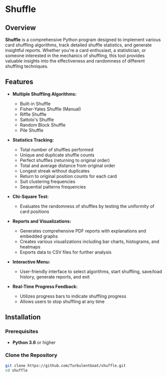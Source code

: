# Shuffle

## Overview

**Shuffle** is a comprehensive Python program designed to implement various card shuffling algorithms, track detailed shuffle statistics, and generate insightful reports. Whether you're a card enthusiast, a statistician, or someone interested in the mechanics of shuffling, this tool provides valuable insights into the effectiveness and randomness of different shuffling techniques.

## Features

- **Multiple Shuffling Algorithms:**
  - Built-in Shuffle
  - Fisher-Yates Shuffle (Manual)
  - Riffle Shuffle
  - Sattolo's Shuffle
  - Random Block Shuffle
  - Pile Shuffle

- **Statistics Tracking:**
  - Total number of shuffles performed
  - Unique and duplicate shuffle counts
  - Perfect shuffles (returning to original order)
  - Total and average distance from original order
  - Longest streak without duplicates
  - Return to original position counts for each card
  - Suit clustering frequencies
  - Sequential patterns frequencies

- **Chi-Square Test:**
  - Evaluates the randomness of shuffles by testing the uniformity of card positions

- **Reports and Visualizations:**
  - Generates comprehensive PDF reports with explanations and embedded graphs
  - Creates various visualizations including bar charts, histograms, and heatmaps
  - Exports data to CSV files for further analysis

- **Interactive Menu:**
  - User-friendly interface to select algorithms, start shuffling, save/load history, generate reports, and exit

- **Real-Time Progress Feedback:**
  - Utilizes progress bars to indicate shuffling progress
  - Allows users to stop shuffling at any time

## Installation

### Prerequisites

- **Python 3.6** or higher

### Clone the Repository

```bash
git clone https://github.com/TurbulentGoat/shuffle.git
cd shuffle
